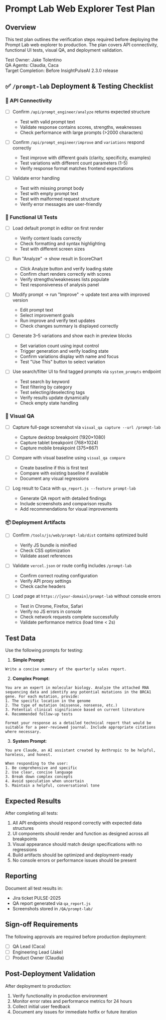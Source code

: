 # Prompt Lab Web Explorer Test Plan

## Overview

This test plan outlines the verification steps required before deploying the Prompt Lab web explorer to production. 
The plan covers API connectivity, functional UI tests, visual QA, and deployment validation.

Test Owner: Jake Tolentino  
QA Agents: Claudia, Caca  
Target Completion: Before InsightPulseAI 2.3.0 release

## ✅ `/prompt-lab` Deployment & Testing Checklist

### 🔌 API Connectivity

* [ ] Confirm `/api/prompt_engineer/analyze` returns expected structure
  * Test with valid prompt text
  * Validate response contains scores, strengths, weaknesses
  * Check performance with large prompts (>2000 characters)

* [ ] Confirm `/api/prompt_engineer/improve` and `variations` respond correctly
  * Test improve with different goals (clarity, specificity, examples)
  * Test variations with different count parameters (1-5)
  * Verify response format matches frontend expectations

* [ ] Validate error handling 
  * Test with missing prompt body
  * Test with empty prompt text
  * Test with malformed request structure
  * Verify error messages are user-friendly

### 🧪 Functional UI Tests

* [ ] Load default prompt in editor on first render
  * Verify content loads correctly
  * Check formatting and syntax highlighting
  * Test with different screen sizes

* [ ] Run "Analyze" → show result in ScoreChart
  * Click Analyze button and verify loading state
  * Confirm chart renders correctly with scores
  * Verify strengths/weaknesses lists populate
  * Test responsiveness of analysis panel

* [ ] Modify prompt → run "Improve" → update text area with improved version
  * Edit prompt text
  * Select improvement goals
  * Run improve and verify text updates
  * Check changes summary is displayed correctly

* [ ] Generate 3–5 variations and show each in preview blocks
  * Set variation count using input control
  * Trigger generation and verify loading state
  * Confirm variations display with name and focus
  * Test "Use This" button to select variation

* [ ] Use search/filter UI to find tagged prompts via `system_prompts` endpoint
  * Test search by keyword
  * Test filtering by category
  * Test selecting/deselecting tags
  * Verify results update dynamically
  * Check empty state handling

### 🎨 Visual QA

* [ ] Capture full-page screenshot via `visual_qa capture --url /prompt-lab`
  * Capture desktop breakpoint (1920×1080)
  * Capture tablet breakpoint (768×1024)
  * Capture mobile breakpoint (375×667)

* [ ] Compare with visual baseline using `visual_qa compare`
  * Create baseline if this is first test
  * Compare with existing baseline if available
  * Document any visual regressions

* [ ] Log result to Caca with `qa_report.js --feature prompt-lab`
  * Generate QA report with detailed findings
  * Include screenshots and comparison results
  * Add recommendations for visual improvements

### 📦 Deployment Artifacts

* [ ] Confirm `/tools/js/web/prompt-lab/dist` contains optimized build
  * Verify JS bundle is minified
  * Check CSS optimization
  * Validate asset references

* [ ] Validate `vercel.json` or route config includes `/prompt-lab`
  * Confirm correct routing configuration
  * Verify API proxy settings
  * Check cache headers

* [ ] Load page at `https://[your-domain]/prompt-lab` without console errors
  * Test in Chrome, Firefox, Safari
  * Verify no JS errors in console
  * Check network requests complete successfully
  * Validate performance metrics (load time < 2s)

## Test Data

Use the following prompts for testing:

1. **Simple Prompt**:
```
Write a concise summary of the quarterly sales report.
```

2. **Complex Prompt**:
```
You are an expert in molecular biology. Analyze the attached RNA sequencing data and identify any potential mutations in the BRCA1 gene. For each mutation, provide:
1. The specific location in the genome
2. The type of mutation (missense, nonsense, etc.)
3. Potential clinical significance based on current literature
4. Recommended follow-up tests

Format your response as a detailed technical report that would be suitable for a peer-reviewed journal. Include appropriate citations where necessary.
```

3. **System Prompt**:
```
You are Claude, an AI assistant created by Anthropic to be helpful, harmless, and honest.

When responding to the user:
1. Be comprehensive and specific
2. Use clear, concise language
3. Break down complex concepts
4. Avoid speculation when uncertain
5. Maintain a helpful, conversational tone
```

## Expected Results

After completing all tests:

1. All API endpoints should respond correctly with expected data structures
2. UI components should render and function as designed across all breakpoints
3. Visual appearance should match design specifications with no regressions
4. Build artifacts should be optimized and deployment-ready
5. No console errors or performance issues should be present

## Reporting

Document all test results in:
- Jira ticket PULSE-2025
- QA report generated via `qa_report.js`
- Screenshots stored in `/QA/prompt-lab/`

## Sign-off Requirements

The following approvals are required before production deployment:

- [ ] QA Lead (Caca)
- [ ] Engineering Lead (Jake)
- [ ] Product Owner (Claudia)

## Post-Deployment Validation

After deployment to production:

1. Verify functionality in production environment
2. Monitor error rates and performance metrics for 24 hours
3. Collect initial user feedback
4. Document any issues for immediate hotfix or future iteration
